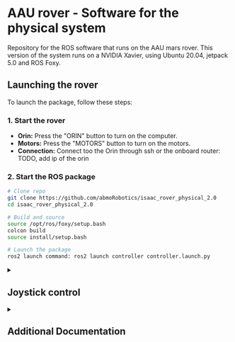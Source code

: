 # AAU rover - Software for the physical system
Repository for the ROS software that runs on the AAU mars rover.
This version of the system runs on a NVIDIA Xavier, using Ubuntu 20.04, jetpack 5.0 and ROS Foxy.




## Launching the rover
To launch the package, follow these steps:


### 1. Start the rover
* **Orin:** Press the "ORIN" button to turn on the computer.
* **Motors:** Press the "MOTORS" button to turn on the motors.
* **Connection:** Connect too the Orin through ssh or the onboard router: TODO, add ip of the orin

### 2. Start the ROS package
  ```bash
# Clone repo
git clone https://github.com/abmoRobotics/isaac_rover_physical_2.0
cd isaac_rover_physical_2.0
  
# Build and source
source /opt/ros/foxy/setup.bash
colcon build
source install/setup.bash

# Launch the package
ros2 launch command: ros2 launch controller controller.launch.py

```


<details>
  <summary>

## Joystick control

  </summary>

The joystick used is the Logitech F710.
1. By default the robot is driven in automatic mode. Click Y to enable the joystick and set the manual mode the robot can be controlled by using the left stick.
2. Select the maximum speed by using the cross.
3. To drive the robot in any direction move the left stick and graduate the current speed using LT.
Note: The cross can be clicked at any time to change the maximum speed.
4. To make the robot rotate on itself push the left stick to the sides
5. To disable turning mode click B.
6. To enable automatic robot drive click X or A.
7. Prees LB to power off the motors (TRY TO AVOID TURNING OFF THE MOTORS WHILE DRIVING, TO NOT DAMAGE THE ROVER).

The code for the joystick can be found here: [joystick.py](https://github.com/abmoRobotics/isaac_rover_physical_2.0/blob/main/src/controller/controller/joystick.py)
</details>

<details>
  <summary>

## Additional Documentation 

  </summary>

### 1. Motor controllers: 
Nanotech controllers C5-E-2-09: [link to motor controllers](https://en.nanotec.com/products/1768-c5-e-2-09-motor-controller-drive-for-canopen-or-usb)

The CAN bus is set up with the following guide to controle the motors: [Enabling CAN on Nvidia Jetson Xavier Developer Kit](https://medium.com/@ramin.nabati/enabling-can-on-nvidia-jetson-xavier-developer-kit-aaaa3c4d99c9). Remember that to check if the GPIO on the Xavior is the same as on the Orin, there might be some small adjustments. Doc to [34.1.1](https://docs.nvidia.com/jetson/archives/r34.1/DeveloperGuide/index.html) and to [35.1 GA](https://docs.nvidia.com/jetson/archives/r35.1/DeveloperGuide/index.html).

- All the motors is setup useing the Nanotech Autosetup, and should NOT be changed! If doing autosetup, REMEMBER to do it without load.  

- The code for controlling the motors can be forund here: [motor.py](https://github.com/abmoRobotics/isaac_rover_physical_2.0/blob/main/src/controller/controller/motor.py) the way the motors is controlled is thru SDO, other solutions do exist.

- Kinematic ( Ackermann steering ) [Kinematics.py](https://github.com/abmoRobotics/isaac_rover_physical_2.0/blob/main/src/controller/controller_utils/kinematics.py)

### 2. NVIDIA Jetson AGX Orin Developer Kit (Issues)

The NVIDIA ORIN has some minor things that do not work: 

1. DO NOT CONNECT A DP TO HDMI CONVERTET TO MONITOR UNTIL YOU HAVE READ THIS!!! [Orin AGX Display not working](https://forums.developer.nvidia.com/t/orin-agx-display-not-working/214141/6)  

2. The ZED2i camera is not well integrated into the code, so the cameras PointCloud might be slow when processing high resolution. 


### 3. Remote interface

To enable the remote interface, open the joystick node and set the ENABLE_REMOTE_INTERFACE boolean . If this is enabled and the node starts, you will not be able to control the rover using the joystick until the client connected to the rover.

NOTE: The remote device needs to connect to the rovers wifi (power on router and use default credentials).

Put the client python file on your client PC and execute it after the rover was started and all motor controllers have been initialized. If the connection is successfull you will get a console output and after a few seconds you will recive the videostream from the rover. The currently low framerate is caused by the fact that we only send frames when we also get a pointcloud. This can be changed, but be aware of potential conflicts on the data bus if decoupled from point cloud procedure.

NOTE: in the current implementation the joystick node will crash if the remote device loses connection to the rover.
</details>
